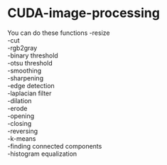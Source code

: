 # CUDA-image-processing
You can do these functions
-resize  
-cut  
-rgb2gray  
-binary threshold  
-otsu threshold  
-smoothing  
-sharpening  
-edge detection  
-laplacian filter  
-dilation  
-erode  
-opening  
-closing  
-reversing  
-k-means  
-finding connected components  
-histogram equalization
